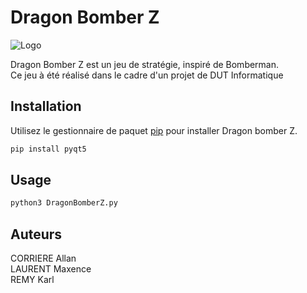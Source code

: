 # Dragon Bomber Z

![Logo](https://forge.univ-artois.fr/allan_corriere/ProjetS2/raw/cfc72b7e09b08f0e011d2c1e7f936543a3880882/logo.png)

Dragon Bomber Z est un jeu de stratégie, inspiré de Bomberman.  
Ce jeu à été réalisé dans le cadre d'un projet de DUT Informatique

## Installation

Utilisez le gestionnaire de paquet [pip](https://pip.pypa.io/en/stable/) pour installer Dragon bomber Z.

```bash
pip install pyqt5
```

## Usage

```python
python3 DragonBomberZ.py
```

## Auteurs
CORRIERE Allan  
LAURENT Maxence  
REMY Karl  
